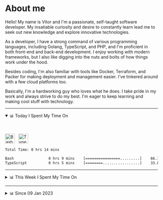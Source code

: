 # About me

Hello! My name is Vitor and I'm a passionate, self-taught software developer. My insatiable curiosity and desire to constantly learn lead me to seek out new knowledge and explore innovative technologies.

As a developer, I have a strong command of various programming languages, including Golang, TypeScript, and PHP, and I'm proficient in both front-end and back-end development. I enjoy working with modern frameworks, but I also like digging into the nuts and bolts of how things work under the hood.

Besides coding, I'm also familiar with tools like Docker, Terraform, and Packer for making deployment and management easier. I've tinkered around with a few cloud platforms too.

Basically, I'm a hardworking guy who loves what he does. I take pride in my work and always strive to do my best. I'm eager to keep learning and making cool stuff with technology.

---

<!-- ## 📊 Today I Spent My Time On -->

<details open>
<summary>📊 Today I Spent My Time On</summary>

&nbsp;

<!--DEVTIMER:TODAY:START-->
<img align="center" width="32px" src="https://cdn.simpleicons.org/gnubash/fff" alt="Bash" />&nbsp;&nbsp;&nbsp;<img align="center" width="32px" src="https://cdn.simpleicons.org/typescript/3178C6" alt="TypeScript" />&nbsp;&nbsp;&nbsp;

```txt
Total Time: 0 hrs 14 mins

Bash                0 hrs 9 mins    [================.........]    66.17 %
TypeScript          0 hrs 5 mins    [========.................]    33.83 %
```

<!--DEVTIMER:TODAY:END-->

</details>

---
<details>
<summary>📊 This Week I Spent My Time On</summary>

&nbsp;

<!--DEVTIMER:WEEK:START-->
<img align="center" width="32px" src="https://cdn.simpleicons.org/vuedotjs/4FC08D" alt="Vue" />&nbsp;&nbsp;&nbsp;<img align="center" width="32px" src="https://cdn.simpleicons.org/gnubash/fff" alt="Bash" />&nbsp;&nbsp;&nbsp;<img align="center" width="32px" src="https://cdn.simpleicons.org/carrd/fff" alt="JSON" />&nbsp;&nbsp;&nbsp;<img align="center" width="32px" src="https://cdn.simpleicons.org/typescript/3178C6" alt="TypeScript" />&nbsp;&nbsp;&nbsp;<img align="center" width="32px" src="https://cdn.simpleicons.org/javascript/F7DF1E" alt="JavaScript" />&nbsp;&nbsp;&nbsp;<img align="center" width="32px" src="https://cdn.simpleicons.org/yaml/fff" alt="YAML" />&nbsp;&nbsp;&nbsp;<img align="center" width="32px" src="https://cdn.simpleicons.org/css3/1572B6" alt="CSS" />&nbsp;&nbsp;&nbsp;

```txt
Total Time: 2 hrs 54 mins

Vue                 1 hrs 5 mins    [=========................]    37.38 %
Bash                0 hrs 29 mins   [====.....................]    16.69 %
JSON                0 hrs 27 mins   [===......................]    15.47 %
SCSS                0 hrs 16 mins   [==.......................]    9.25 %
TypeScript          0 hrs 16 mins   [==.......................]    8.95 %
XML                 0 hrs 6 mins    [.........................]    3.18 %
JavaScript          0 hrs 3 mins    [.........................]    1.68 %
YAML                0 hrs 2 mins    [.........................]    1.30 %
SQL                 0 hrs 2 mins    [.........................]    1.20 %
CSS                 0 hrs 2 mins    [.........................]    1.15 %
```

<!--DEVTIMER:WEEK:END-->
</details>

---


<details>
<summary>📊 Since 09 Jan 2023</summary>

&nbsp;

<!--DEVTIMER::START-->
<img align="center" width="32px" src="https://cdn.simpleicons.org/typescript/3178C6" alt="TypeScript" />&nbsp;&nbsp;&nbsp;<img align="center" width="32px" src="https://cdn.simpleicons.org/go/00ADD8" alt="Go" />&nbsp;&nbsp;&nbsp;<img align="center" width="32px" src="https://cdn.simpleicons.org/vuedotjs/4FC08D" alt="Vue" />&nbsp;&nbsp;&nbsp;<img align="center" width="32px" src="https://cdn.simpleicons.org/gnubash/fff" alt="Bash" />&nbsp;&nbsp;&nbsp;<img align="center" width="32px" src="https://cdn.simpleicons.org/yaml/fff" alt="YAML" />&nbsp;&nbsp;&nbsp;<img align="center" width="32px" src="https://cdn.simpleicons.org/carrd/fff" alt="JSON" />&nbsp;&nbsp;&nbsp;<img align="center" width="32px" src="https://cdn.simpleicons.org/markdown/fff" alt="Markdown" />&nbsp;&nbsp;&nbsp;<img align="center" width="32px" src="https://cdn.simpleicons.org/javascript/F7DF1E" alt="JavaScript" />&nbsp;&nbsp;&nbsp;<img align="center" width="32px" src="https://cdn.simpleicons.org/html5/E34F26" alt="HTML" />&nbsp;&nbsp;&nbsp;<img align="center" width="32px" src="https://cdn.simpleicons.org/academia/fff" alt="Text" />&nbsp;&nbsp;&nbsp;<img align="center" width="32px" src="https://cdn.simpleicons.org/css3/1572B6" alt="CSS" />&nbsp;&nbsp;&nbsp;

```txt
Total Time: 63 hrs 17 mins

TypeScript          33 hrs 21 mins  [=============............]    52.71 %
Go                  10 hrs 3 mins   [===......................]    15.87 %
Vue                 6 hrs 38 mins   [==.......................]    10.49 %
Bash                3 hrs 37 mins   [=........................]    5.71 %
YAML                3 hrs 9 mins    [=........................]    4.99 %
SCSS                1 hrs 23 mins   [.........................]    2.19 %
JSON                1 hrs 4 mins    [.........................]    1.68 %
Markdown            0 hrs 59 mins   [.........................]    1.55 %
JavaScript          0 hrs 48 mins   [.........................]    1.26 %
Docker              0 hrs 44 mins   [.........................]    1.15 %
SQL                 0 hrs 18 mins   [.........................]    0.48 %
HTML                0 hrs 14 mins   [.........................]    0.37 %
Text                0 hrs 7 mins    [.........................]    0.17 %
XML                 0 hrs 6 mins    [.........................]    0.15 %
CSS                 0 hrs 4 mins    [.........................]    0.11 %
```

<!--DEVTIMER::END-->

</details>
